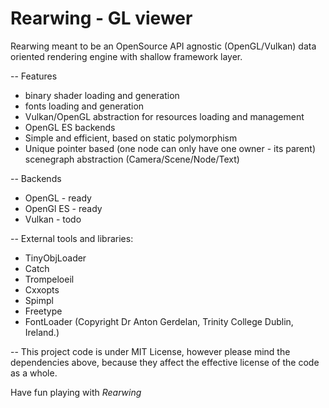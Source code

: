 # Rearwing - GL viewer

Rearwing meant to be an OpenSource API agnostic (OpenGL/Vulkan) data oriented rendering engine with shallow framework layer.

-- Features
- binary shader loading and generation
- fonts loading and generation
- Vulkan/OpenGL abstraction for resources loading and management
- OpenGL ES backends
- Simple and efficient, based on static polymorphism 
- Unique pointer based (one node can only have one owner - its parent) scenegraph abstraction (Camera/Scene/Node/Text)

-- Backends
- OpenGL - ready
- OpenGl ES - ready
- Vulkan - todo

-- External tools and libraries:
- TinyObjLoader
- Catch
- Trompeloeil
- Cxxopts
- Spimpl
- Freetype
- FontLoader (Copyright Dr Anton Gerdelan, Trinity College Dublin, Ireland.)

-- This project code is under MIT License, however please mind the dependencies above, because they affect the
 effective license of the code as a whole.

Have fun playing with *Rearwing*
